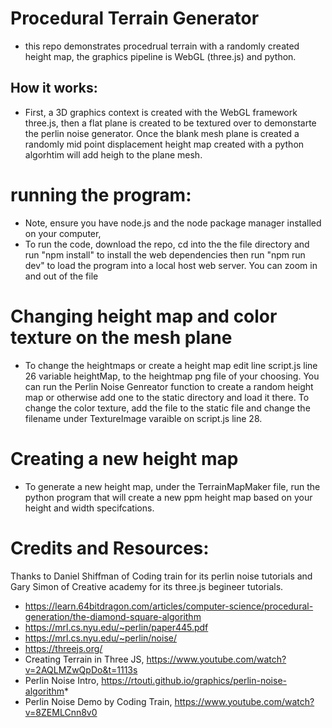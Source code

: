 # Procedural Terrain Generator 

* this repo demonstrates procedrual terrain with a randomly created height map, the graphics pipeline is WebGL (three.js) and python.

## How it works: 
* First, a 3D graphics context is created with the WebGL framework three.js, then a flat plane is created to be textured over to demonstarte the perlin noise generator. Once the blank mesh plane is created a randomly mid point displacement height map created with a python algorhtim will add heigh to the plane mesh.

# running the program:
* Note, ensure you have node.js and the node package manager installed on your computer,
* To run the code, download the repo, cd into the the file directory and run "npm install" to install the web dependencies then run "npm run dev" to load the program into a local host web server. You can zoom in and out of the file 

# Changing height map and color texture on the mesh plane
* To change the heightmaps or create a height map edit line script.js line 26 variable heightMap, to the heightmap png file of your choosing. You can run the Perlin Noise Genreator function to create a random height map or otherwise add one to the static directory and load it there. To change the color texture, add the file to the static file and change the filename under TextureImage varaible on script.js line 28.

# Creating a new height map
* To generate a new height map, under the TerrainMapMaker file, run the python program that will create a new ppm height map based on your height and width specifcations. 


# Credits and Resources:
Thanks to Daniel Shiffman of Coding train for its perlin noise tutorials and Gary Simon of Creative academy for its three.js begineer tutorials. 


* https://learn.64bitdragon.com/articles/computer-science/procedural-generation/the-diamond-square-algorithm
* https://mrl.cs.nyu.edu/~perlin/paper445.pdf
* https://mrl.cs.nyu.edu/~perlin/noise/
* https://threejs.org/
* Creating Terrain in Three JS, https://www.youtube.com/watch?v=2AQLMZwQpDo&t=1113s
* Perlin Noise Intro, https://rtouti.github.io/graphics/perlin-noise-algorithm*
* Perlin Noise Demo by Coding Train, https://www.youtube.com/watch?v=8ZEMLCnn8v0